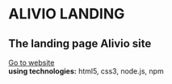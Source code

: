 # ALIVIO LANDING
## The landing page Alivio site

[Go to website](https://artishoc777.github.io/Alivioi-landing/) <br>
**using technologies:** html5, css3, node.js, npm
